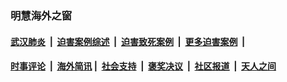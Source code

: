 
### 明慧海外之窗

####  [武汉肺炎](indexes/365.md?t=05130801) &nbsp;|&nbsp;  [迫害案例综述](indexes/328.md?t=05130801) &nbsp;|&nbsp; [迫害致死案例](indexes/277.md?t=05130801)  &nbsp;|&nbsp; [更多迫害案例](indexes/81.md?t=05130801)  &nbsp;|&nbsp; 
####  [时事评论](indexes/19.md?t=05130801) &nbsp;|&nbsp; [海外简讯](indexes/245.md?t=05130801)&nbsp;|&nbsp;  [社会支持](indexes/140.md?t=05130801) &nbsp;|&nbsp; [褒奖决议](indexes/282.md?t=05130801) &nbsp;|&nbsp; [社区报道](indexes/91.md?t=05130801)  &nbsp;|&nbsp; [天人之间](indexes/78.md?t=05130801) 


